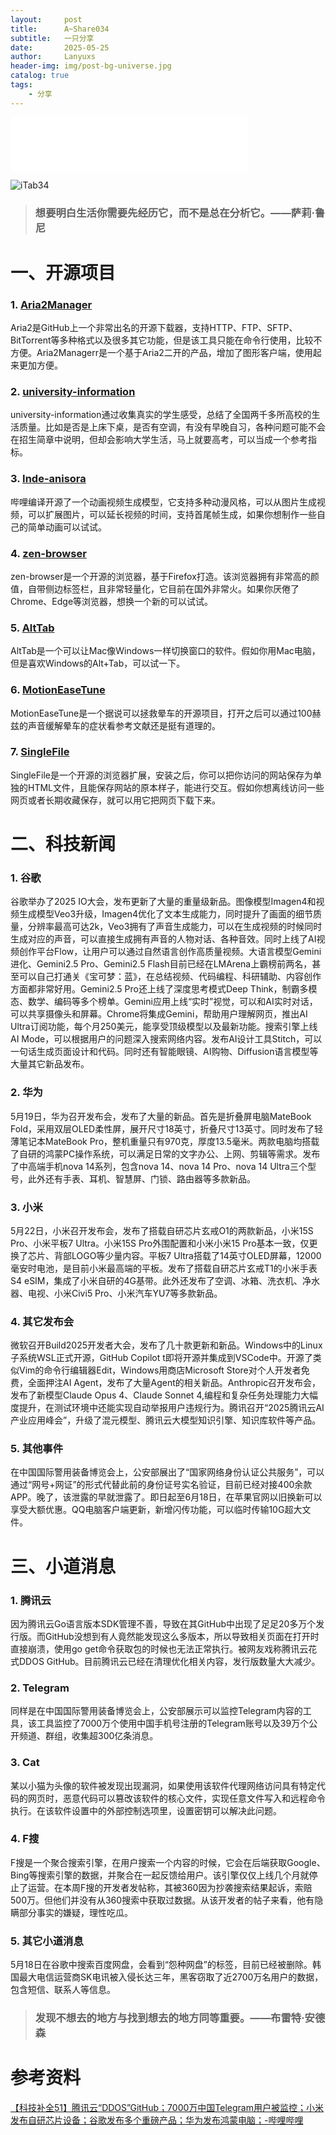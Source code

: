 ```yaml
---
layout:     post
title:      A~Share034
subtitle:   一只分享
date:       2025-05-25
author:     Lanyuxs
header-img: img/post-bg-universe.jpg
catalog: true
tags:
    - 分享
---
```


<iframe frameborder="no" border="0" marginwidth="0" marginheight="0" width=380 height=86 src="//music.163.com/outchain/player?type=2&id=2086652734&auto=0&height=66"></iframe>

![iTab34](https://p.ipic.vip/ry7715.webp)

> ### 想要明白生活你需要先经历它，而不是总在分析它。——萨莉·鲁尼

# 一、开源项目

### 1. [Aria2Manager](https://github.com/Ftbom/Aria2Manager)

Aria2是GitHub上一个非常出名的开源下载器，支持HTTP、FTP、SFTP、BitTorrent等多种格式以及很多其它功能，但是该工具只能在命令行使用，比较不方便。Aria2Managerr是一个基于Aria2二开的产品，增加了图形客户端，使用起来更加方便。

### 2. [university-information](https://github.com/CollegesChat/university-information)

university-information通过收集真实的学生感受，总结了全国两千多所高校的生活质量。比如是否是上床下桌，是否有空调，有没有早晚自习，各种问题可能不会在招生简章中说明，但却会影响大学生活，马上就要高考，可以当成一个参考指标。

### 3. [Inde-anisora](https://github.com/bilibili/Index-anisora/tree/main)

哔哩编译开源了一个动画视频生成模型，它支持多种动漫风格，可以从图片生成视频，可以扩展图片，可以延长视频的时间，支持首尾帧生成，如果你想制作一些自己的简单动画可以试试。

### 4. [zen-browser](https://github.com/zen-browser/desktop)

zen-browser是一个开源的浏览器，基于Firefox打造。该浏览器拥有非常高的颜值，自带侧边标签栏，且非常轻量化，它目前在国外非常火。如果你厌倦了Chrome、Edge等浏览器，想换一个新的可以试试。

### 5. [AltTab](https://github.com/lwouis/alt-tab-macos)

AltTab是一个可以让Mac像Windows一样切换窗口的软件。假如你用Mac电脑，但是喜欢Windows的Alt+Tab，可以试一下。

### 6. [MotionEaseTune](https://github.com/BHznJNs/MotionEaseTune)

MotionEaseTune是一个据说可以拯救晕车的开源项目，打开之后可以通过100赫兹的声音缓解晕车的症状看参考文献还是挺有道理的。

### 7. [SingleFile](https://github.com/gildas-lormeau/SingleFile)

SingleFile是一个开源的浏览器扩展，安装之后，你可以把你访问的网站保存为单独的HTML文件，且能保存网站的原本样子，能进行交互。假如你想离线访问一些网页或者长期收藏保存，就可以用它把网页下载下来。

# 二、科技新闻

### 1. 谷歌

谷歌举办了2025 IO大会，发布更新了大量的重量级新品。图像模型Imagen4和视频生成模型Veo3升级，Imagen4优化了文本生成能力，同时提升了画面的细节质量，分辨率最高可达2k，Veo3拥有了声音生成能力，可以在生成视频的时候同时生成对应的声音，可以直接生成拥有声音的人物对话、各种音效。同时上线了AI视频创作平台Flow，让用户可以通过自然语言创作高质量视频。大语言模型Gemini进化、Gemini2.5 Pro、Gemini2.5 Flash目前已经在LMArena上霸榜前两名，甚至可以自己打通关《宝可梦：蓝》，在总结视频、代码编程、科研辅助、内容创作方面都非常好用。Gemini2.5 Pro还上线了深度思考模式Deep Think，制霸多模态、数学、编码等多个榜单。Gemini应用上线“实时”视觉，可以和AI实时对话，可以共享摄像头和屏幕。Chrome将集成Gemini，帮助用户理解网页，推出AI Ultra订阅功能，每个月250美元，能享受顶级模型以及最新功能。搜索引擎上线AI Mode，可以根据用户的问题深入搜索网络内容。发布AI设计工具Stitch，可以一句话生成页面设计和代码。同时还有智能眼镜、AI购物、Diffusion语言模型等大量其它新品发布。

### 2. 华为

5月19日，华为召开发布会，发布了大量的新品。首先是折叠屏电脑MateBook Fold，采用双层OLED柔性屏，展开尺寸18英寸，折叠尺寸13英寸。同时发布了轻薄笔记本MateBook Pro，整机重量只有970克，厚度13.5毫米。两款电脑均搭载了自研的鸿蒙PC操作系统，可以满足日常的文字办公、上网、剪辑等需求。发布了中高端手机nova 14系列，包含nova 14、nova 14 Pro、nova 14 Ultra三个型号，此外还有手表、耳机、智慧屏、门锁、路由器等多款新品。

### 3. 小米

5月22日，小米召开发布会，发布了搭载自研芯片玄戒O1的两款新品，小米15S Pro、小米平板7 Ultra。小米15S Pro外围配置和小米小米15 Pro基本一致，仅更换了芯片、背部LOGO等少量内容。平板7 Ultra搭载了14英寸OLED屏幕，12000毫安时电池，是目前小米最高端的平板。发布了搭载自研芯片玄戒T1的小米手表S4 eSIM，集成了小米自研的4G基带。此外还发布了空调、冰箱、洗衣机、净水器、电视、小米Civi5 Pro、小米汽车YU7等多款新品。

### 4. 其它发布会

微软召开Build2025开发者大会，发布了几十款更新和新品。Windows中的Linux子系统WSL正式开源，GitHub Copilot t即将开源并集成到VSCode中。开源了类似Vim的命令行编辑器Edit，Windows用商店Microsoft Store对个人开发者免费，全面押注AI Agent，发布了大量Agent的相关新品。Anthropic召开发布会，发布了新模型Claude Opus 4、Claude Sonnet 4,编程和复杂任务处理能力大幅度提升，在测试环境中还能实现自动举报用户违规行为。腾讯召开“2025腾讯云AI产业应用峰会”，升级了混元模型、腾讯云大模型知识引擎、知识库软件等产品。

### 5. 其他事件

在中国国际警用装备博览会上，公安部展出了“国家网络身份认证公共服务”，可以通过“网号+网证”的形式代替此前的身份证号实名验证，目前已经对接400余款APP。晚了，该泄露的早就泄露了。即日起至6月18日，在苹果官网以旧换新可以享受大额优惠。QQ电脑客户端更新，新增闪传功能，可以临时传输10G超大文件。

# 三、小道消息

### 1. 腾讯云

因为腾讯云Go语言版本SDK管理不善，导致在其GitHub中出现了足足20多万个发行版。而GitHub没想到有人竟然能发现这么多版本，所以导致相关页面在打开时直接崩溃，使用go get命令获取包的时候也无法正常执行。被网友戏称腾讯云花式DDOS GitHub。目前腾讯云已经在清理优化相关内容，发行版数量大大减少。

### 2. Telegram

同样是在中国国际警用装备博览会上，公安部展示可以监控Telegram内容的工具，该工具监控了7000万个使用中国手机号注册的Telegram账号以及39万个公开频道、群组，收集超300亿条消息。

### 3. Cat

某以小猫为头像的软件被发现出现漏洞，如果使用该软件代理网络访问具有特定代码的网页时，恶意代码可以篡改该软件的核心文件，实现任意文件写入和远程命令执行。在该软件设置中的外部控制选项里，设置密钥可以解决此问题。

### 4. F搜

F搜是一个聚合搜索引擎，在用户搜索一个内容的时候，它会在后端获取Google、Bing等搜索引擎的数据，并聚合在一起反馈给用户。该引擎仅仅上线几个月就停止了运营。在本周F搜的开发者发帖称，其被360因为抄袭搜索结果起诉，索赔500万。但他们并没有从360搜索中获取过数据。从该开发者的帖子来看，他有隐瞒部分事实的嫌疑，理性吃瓜。

### 5. 其它小道消息

5月18日在谷歌中搜索百度网盘，会看到“怨种网盘”的标签，目前已经被删除。韩国最大电信运营商SK电讯被入侵长达三年，黑客窃取了近2700万名用户的数据，包含短信、联系人等信息。

> ### 发现不想去的地方与找到想去的地方同等重要。——布雷特·安德森

# 参考资料

[【科技补全51】腾讯云“DDOS”GitHub；7000万中国Telegram用户被监控；小米发布自研芯片设备；谷歌发布多个重磅产品；华为发布鸿蒙电脑；-哔哩哔哩](https://b23.tv/ftaOD1Y)